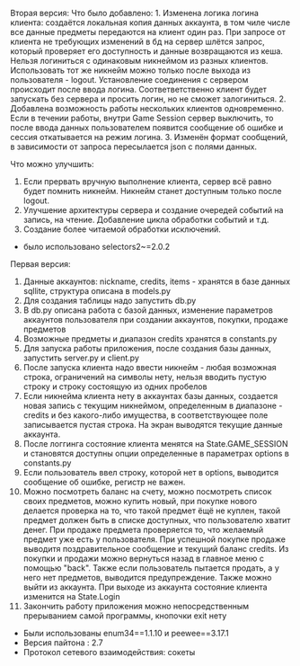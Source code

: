 Вторая версия:
  Что было добавлено:
    1. Изменена логика логина клиента: создаётся локальная копия данных аккаунта, в том чиле числе все данные предметы передаются на клиент один раз. При запросе от клиента  не требующих изменений в бд на сервер шлётся запрос, который проверяет его доступность и данные возвращаются из кеша. Нельзя логиниться с одинаковым никнеймом из разных клиентов. Использовать тот же никнейм можно только после выхода из пользователя - logout. Установление соединения с сервером происходит после ввода логина. Соответветственно клиент будет запускать без сервера и просить логин, но не сможет залогиниться.
    2. Добавлена возможность работы нескольких клиентов одновременно. Если в течении работы, внутри Game Session сервер выключить, то после ввода данных пользователем появится сообщение об  ошибке и сессия откатывается на режим логина.
    3. Изменён формат сообщений, в зависимости от запроса пересылается json c полями данных. 
  
  Что можно улучшить:
  1. Если прервать вручную выполнение клиента, сервер всё равно будет помнить никнейм. Никнейм станет доступным только после logout.
  2. Улучшение архитектуры сервера и создание очередей событий на запись, на чтение. Добавление цикла обработки событий и т.д.  
  3. Создание более читаемой обработки исключений. 
  
  - было использовано selectors2~=2.0.2

Первая версия:
  1. Данные аккаунтов: nickname, credits, items - хранятся в базе данных sqllite, структура описана в models.py
  2. Для создания таблицы надо запустить db.py
  3. В db.py описана работа с базой данных, изменение параметров аккаунтов пользователя при создании аккаунтов, покупки, продаже предметов
  4. Возможные предметы и диапазон credits хранятся в constants.py
  5. Для запуска работы приложения, после создания базы данных, запустить server.py и client.py
  6. После запуска клиента надо ввести никнейм - любая возможная строка, ограничений на символы нету, нельзя вводить пустую строку и строку состоящую из одних пробелов
  7. Если никнейма клиента нету в аккаунтах базы данных, создается новая запись с текущим никнеймом, определенным в диапазоне - credits и без какого-либо имущества, в соответствующее поле записывается пустая строка. На экран выводятся текущие данные аккаунта.
  8. После логгинга состояние клиента менятся на State.GAME_SESSION и становятся доступны опции определенные в параметрах options в constants.py
  9. Если пользователь ввел строку, которой нет в options, выводится сообщение об ошибке, регистр не важен. 
  10. Можно посмотреть баланс на счету, можно посмотреть список своих предметов, можно купить новый, при покупке нового делается проверка на то, что такой предмет ёщё не куплен, такой предмет должен быть в списке доступных, что пользователю хватит денег. При продаже предмета проверяется то, что желаемый предмет уже есть у пользователя.  При успешной покупке продаже выводитя поздравительное сообщение и текущий баланс credits. Из покупки и продажи можно вернуться назад в главное меню с помощью "back". Также если пользователь пытается продать, а у него нет предметов, выводится предупреждение. Также можно выйти из аккаунта. При выходе из аккаунта состояние клиента изменится на State.Login
  11. Закончить работу приложения можно непосредственным прерыванием самой программы, кнопочки exit нету
  
  - Были использованы enum34==1.1.10 и peewee==3.17.1
  - Версия пайтона : 2.7
  - Протокол сетевого взаимодействия: сокеты

